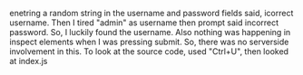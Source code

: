 enetring a random string in the username and password fields said, icorrect username. Then I tired "admin" as username then prompt said incorrect password. So, I luckily found the username.
Also nothing was happening in inspect elements when I was pressing submit. So, there was no serverside involvement in this.
To look at the source code, used "Ctrl+U", then looked at index.js
